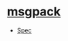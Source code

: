 # [msgpack](https://github.com/msgpack/msgpack)

- [Spec](https://github.com/msgpack/msgpack/blob/master/spec.md)